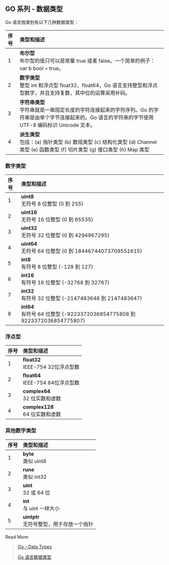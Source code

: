 ## GO 系列 - 数据类型

Go 语言按类别有以下几种数据类型：

| 序号 | 类型和描述                                                   |
| :--- | :----------------------------------------------------------- |
| 1    | **布尔型** <br/>布尔型的值只可以是常量 true 或者 false。一个简单的例子：var b bool = true。 |
| 2    | **数字类型** <br/>整型 int 和浮点型 float32、float64，Go 语言支持整型和浮点型数字，并且支持复数，其中位的运算采用补码。 |
| 3    | **字符串类型** <br/>字符串就是一串固定长度的字符连接起来的字符序列。Go 的字符串是由单个字节连接起来的。Go 语言的字符串的字节使用 UTF-8 编码标识 Unicode 文本。 |
| 4    | **派生类型** <br/>包括：(a) 指针类型 (b) 数组类型 (c) 结构化类型 (d) Channel 类型 (e) 函数类型 (f) 切片类型 (g) 接口类型 (h) Map 类型 |

### 数字类型

| 序号 | 类型和描述                                                   |
| :--- | :----------------------------------------------------------- |
| 1    | **uint8** <br/>无符号 8 位整型 (0 到 255)                    |
| 2    | **uint16** <br/>无符号 16 位整型 (0 到 65535)                |
| 3    | **uint32** <br/>无符号 32 位整型 (0 到 4294967295)           |
| 4    | **uint64** <br/>无符号 64 位整型 (0 到 18446744073709551615) |
| 5    | **int8** <br/>有符号 8 位整型 (-128 到 127)                  |
| 6    | **int16** <br/>有符号 16 位整型 (-32768 到 32767)            |
| 7    | **int32** <br/>有符号 32 位整型 (-2147483648 到 2147483647)  |
| 8    | **int64** <br/>有符号 64 位整型 (-9223372036854775808 到 9223372036854775807) |

### 浮点型

| 序号 | 类型和描述                             |
| :--- | :------------------------------------- |
| 1    | **float32** <br/>IEEE-754 32位浮点型数 |
| 2    | **float64** <br/>IEEE-754 64位浮点型数 |
| 3    | **complex64** <br/>32 位实数和虚数     |
| 4    | **complex128** <br/>64 位实数和虚数    |

### 其他数字类型

| 序号 | 类型和描述                                    |
| :--- | :-------------------------------------------- |
| 1    | **byte** <br/>类似 uint8                      |
| 2    | **rune** <br/>类似 int32                      |
| 3    | **uint** <br/>32 或 64 位                     |
| 4    | **int** <br/>与 uint 一样大小                 |
| 5    | **uintptr** <br/>无符号整型，用于存放一个指针 |



Read More:

> [Go - Data Types](https://www.tutorialspoint.com/go/go_data_types.htm)
>
> [Go 语言数据类型](https://www.runoob.com/go/go-data-types.html)